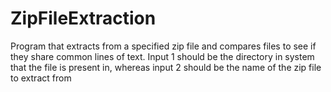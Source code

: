 # ZipFileExtraction
Program that extracts from a specified zip file and compares files to see if they share common lines of text.
Input 1 should be the directory in system that the file is present in, whereas input 2 should be the name of the zip file to extract from

